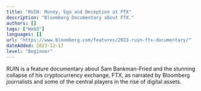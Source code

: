 ```yaml
---
title: "RUIN: Money, Ego and Deception at FTX"
description: "Bloomberg Documentary about FTX."
authors: []
tags: ["Web3"]
languages: []
url: "https://www.bloomberg.com/features/2023-ruin-ftx-documentary/"
dateAdded: 2023-12-17
level: "Beginner"
---
```


RUIN is a feature documentary about Sam Bankman-Fried and the stunning collapse of his cryptocurrency exchange, FTX, as narrated by Bloomberg journalists and some of the central players in the rise of digital assets.